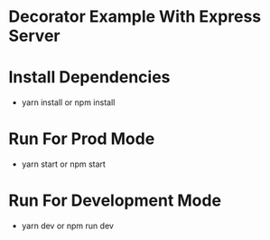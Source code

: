 # Decorator Example With Express Server

# Install Dependencies
- yarn install or npm install

# Run For Prod Mode
- yarn start or npm start

# Run For Development Mode
- yarn dev or npm run dev

